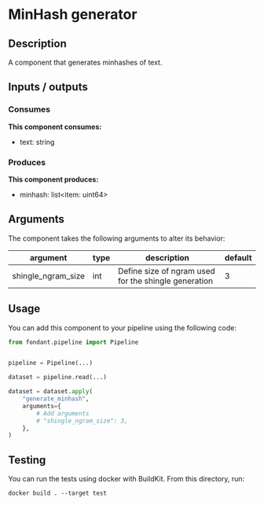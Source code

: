 # MinHash generator

## Description
A component that generates minhashes of text.

## Inputs / outputs

### Consumes
**This component consumes:**

- text: string



### Produces

**This component produces:**

- minhash: list<item: uint64>


## Arguments

The component takes the following arguments to alter its behavior:

| argument | type | description | default |
| -------- | ---- | ----------- | ------- |
| shingle_ngram_size | int | Define size of ngram used for the shingle generation | 3 |

## Usage

You can add this component to your pipeline using the following code:

```python
from fondant.pipeline import Pipeline


pipeline = Pipeline(...)

dataset = pipeline.read(...)

dataset = dataset.apply(
    "generate_minhash",
    arguments={
        # Add arguments
        # "shingle_ngram_size": 3,
    },
)
```

## Testing

You can run the tests using docker with BuildKit. From this directory, run:
```
docker build . --target test
```
